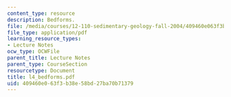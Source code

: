 ```yaml
---
content_type: resource
description: Bedforms.
file: /media/courses/12-110-sedimentary-geology-fall-2004/409460e063f3b38e58bd27ba70b71379_l4_bedforms.pdf
file_type: application/pdf
learning_resource_types:
- Lecture Notes
ocw_type: OCWFile
parent_title: Lecture Notes
parent_type: CourseSection
resourcetype: Document
title: l4_bedforms.pdf
uid: 409460e0-63f3-b38e-58bd-27ba70b71379
---
```

